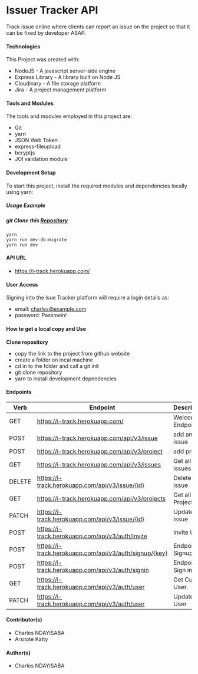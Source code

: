 # Issuer Tracker API
Track issue online where clients can report an issue on the project so that it can be fixed by developer ASAP.

#### Technologies
This Project was created with:
- NodeJS - A javascript server-side engine
- Express Library - A library built on Node JS
- Cloudinary - A file storage platform
- Jira - A project management platform

#### Tools and Modules
The tools and modules employed in this project are:
- Git
- yarn
- JSON Web Token
- express-fileupload
- bcryptjs
- JOI validation module

#### Development Setup
To start this project, install the required modules and dependencies locally using yarn:
##### Usage Example
##### git Clone this [Repository](https://github.com/nccharles/Pro-Lite-API.git)
```
yarn
yarn run dev:db:migrate
yarn run dev
```


#### API URL
- https://i-track.herokuapp.com/


#### User Access
Signing into the Isue Tracker platform will require a login details as:
- email: charles@example.com
- password: Passmein!

#### How to get a local copy and Use
**Clone repository**
- copy the link to the project from github website
- create a folder on local machine
- cd in to the folder and call a git init
- git clone repository
- yarn to install development dependencies


#### Endpoints
|Verb    | Endpoint                                                         | Description            |
|--------|------------------------------------------------------------------|------------------------|
|GET     |https://i-track.herokuapp.com/                                    | Welcome Endpoint       |
|POST    |https://i-track.herokuapp.com/api/v3/issue                        | add an issue           |
|POST    |https://i-track.herokuapp.com/api/v3/project                      | add project            |
| GET    |https://i-track.herokuapp.com/api/v3/issues                       | Get all issues         |
| DELETE |https://i-track.herokuapp.com/api/v3/issue/{id}                   | Delete an issue        |
| GET    |https://i-track.herokuapp.com/api/v3/projects                     | Get all Projects       |
| PATCH  |https://i-track.herokuapp.com/api/v3/issue/{id}                   | Update an issue        |
| POST   |https://i-track.herokuapp.com/api/v3/auth/invite                  | Invite User            |
| POST   |https://i-track.herokuapp.com/api/v3/auth/signup/{key}            | Endpoint of Signup.    |
| POST   |https://i-track.herokuapp.com/api/v3/auth/signin                  | Endpoint of Sign in    |
| GET    |https://i-track.herokuapp.com/api/v3/auth/user                    | Get Current User       |
| PATCH  |https://i-track.herokuapp.com/api/v3/auth/user                    | Update User            |


#### Contributor(s)
- Charles NDAYISABA
- Arsitote Katty

#### Author(s)
- Charles NDAYISABA